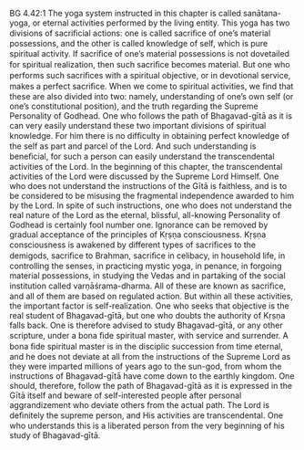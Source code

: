 BG 4.42:1	The yoga system instructed in this chapter is called sanātana-yoga, or eternal activities performed by the living entity. This yoga has two divisions of sacriﬁcial actions: one is called sacriﬁce of one’s material possessions, and the other is called knowledge of self, which is pure spiritual activity. If sacriﬁce of one’s material possessions is not dovetailed for spiritual realization, then such sacriﬁce becomes material. But one who performs such sacriﬁces with a spiritual objective, or in devotional service, makes a perfect sacriﬁce. When we come to spiritual activities, we ﬁnd that these are also divided into two: namely, understanding of one’s own self (or one’s constitutional position), and the truth regarding the Supreme Personality of Godhead. One who follows the path of Bhagavad-gītā as it is can very easily understand these two important divisions of spiritual knowledge. For him there is no difﬁculty in obtaining perfect knowledge of the self as part and parcel of the Lord. And such understanding is beneﬁcial, for such a person can easily understand the transcendental activities of the Lord. In the beginning of this chapter, the transcendental activities of the Lord were discussed by the Supreme Lord Himself. One who does not understand the instructions of the Gītā is faithless, and is to be considered to be misusing the fragmental independence awarded to him by the Lord. In spite of such instructions, one who does not understand the real nature of the Lord as the eternal, blissful, all-knowing Personality of Godhead is certainly fool number one. Ignorance can be removed by gradual acceptance of the principles of Kṛṣṇa consciousness. Kṛṣṇa consciousness is awakened by different types of sacriﬁces to the demigods, sacriﬁce to Brahman, sacriﬁce in celibacy, in household life, in controlling the senses, in practicing mystic yoga, in penance, in forgoing material possessions, in studying the Vedas and in partaking of the social institution called varṇāśrama-dharma. All of these are known as sacriﬁce, and all of them are based on regulated action. But within all these activities, the important factor is self-realization. One who seeks that objective is the real student of Bhagavad-gītā, but one who doubts the authority of Kṛṣṇa falls back. One is therefore advised to study Bhagavad-gītā, or any other scripture, under a bona ﬁde spiritual master, with service and surrender. A bona ﬁde spiritual master is in the disciplic succession from time eternal, and he does not deviate at all from the instructions of the Supreme Lord as they were imparted millions of years ago to the sun-god, from whom the instructions of Bhagavad-gītā have come down to the earthly kingdom. One should, therefore, follow the path of Bhagavad-gītā as it is expressed in the Gītā itself and beware of self-interested people after personal aggrandizement who deviate others from the actual path. The Lord is deﬁnitely the supreme person, and His activities are transcendental. One who understands this is a liberated person from the very beginning of his study of Bhagavad-gītā.